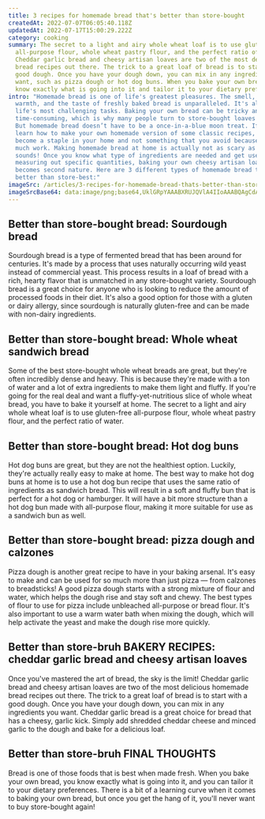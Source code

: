 ```yaml
---
title: 3 recipes for homemade bread that's better than store-bought
createdAt: 2022-07-07T06:05:40.118Z
updatedAt: 2022-07-17T15:00:29.222Z
category: cooking
summary: The secret to a light and airy whole wheat loaf is to use gluten-free
  all-purpose flour, whole wheat pastry flour, and the perfect ratio of water.
  Cheddar garlic bread and cheesy artisan loaves are two of the most delicious
  bread recipes out there. The trick to a great loaf of bread is to start with a
  good dough. Once you have your dough down, you can mix in any ingredients you
  want, such as pizza dough or hot dog buns. When you bake your own bread, you
  know exactly what is going into it and tailor it to your dietary preferences.
intro: "Homemade bread is one of life's greatest pleasures. The smell, the
  warmth, and the taste of freshly baked bread is unparalleled. It's also one of
  life's most challenging tasks. Baking your own bread can be tricky and
  time-consuming, which is why many people turn to store-bought loaves instead.
  But homemade bread doesn’t have to be a once-in-a-blue moon treat. If you
  learn how to make your own homemade version of some classic recipes, it will
  become a staple in your home and not something that you avoid because it’s too
  much work. Making homemade bread at home is actually not as scary as it
  sounds! Once you know what type of ingredients are needed and get used to
  measuring out specific quantities, baking your own cheesy artisan loaves
  becomes second nature. Here are 3 different types of homemade bread that are
  better than store-best:"
imageSrc: /articles/3-recipes-for-homemade-bread-thats-better-than-store-bought.png
imageSrcBase64: data:image/png;base64,UklGRpYAAABXRUJQVlA4IIoAAABQAgCdASoKAAoAAUAmJbACdAYrTuKuOzKIzQAA4nqMT83us7jm4/21ucfkT0j9a/8d51GWviBRM6g6gwjtjVYtEv419atPH3LJ4f6A5fxkHZUNn7suX30KjYsCvYGp/SmoHiC19tyyr9LQCRf3hLrTpJh2aTFSE8XkzUH5zU4D2FgIIyFFb1WQAAA=
---
```


## Better than store-bought bread: Sourdough bread

Sourdough bread is a type of fermented bread that has been around for centuries. It's made by a process that uses naturally occurring wild yeast instead of commercial yeast. This process results in a loaf of bread with a rich, hearty flavor that is unmatched in any store-bought variety.
Sourdough bread is a great choice for anyone who is looking to reduce the amount of processed foods in their diet. It's also a good option for those with a gluten or dairy allergy, since sourdough is naturally gluten-free and can be made with non-dairy ingredients.

## Better than store-bought bread: Whole wheat sandwich bread

Some of the best store-bought whole wheat breads are great, but they're often incredibly dense and heavy. This is because they're made with a ton of water and a lot of extra ingredients to make them light and fluffy. If you're going for the real deal and want a fluffy-yet-nutritious slice of whole wheat bread, you have to bake it yourself at home. The secret to a light and airy whole wheat loaf is to use gluten-free all-purpose flour, whole wheat pastry flour, and the perfect ratio of water.

## Better than store-bought bread: Hot dog buns

Hot dog buns are great, but they are not the healthiest option. Luckily, they're actually really easy to make at home. The best way to make hot dog buns at home is to use a hot dog bun recipe that uses the same ratio of ingredients as sandwich bread.
This will result in a soft and fluffy bun that is perfect for a hot dog or hamburger. It will have a bit more structure than a hot dog bun made with all-purpose flour, making it more suitable for use as a sandwich bun as well.

## Better than store-bought bread: pizza dough and calzones

Pizza dough is another great recipe to have in your baking arsenal. It's easy to make and can be used for so much more than just pizza — from calzones to breadsticks! A good pizza dough starts with a strong mixture of flour and water, which helps the dough rise and stay soft and chewy. The best types of flour to use for pizza include unbleached all-purpose or bread flour. It's also important to use a warm water bath when mixing the dough, which will help activate the yeast and make the dough rise more quickly.

## Better than store-bruh BAKERY RECIPES: cheddar garlic bread and cheesy artisan loaves
Once you've mastered the art of bread, the sky is the limit! Cheddar garlic bread and cheesy artisan loaves are two of the most delicious homemade bread recipes out there. The trick to a great loaf of bread is to start with a good dough. Once you have your dough down, you can mix in any ingredients you want.
Cheddar garlic bread is a great choice for bread that has a cheesy, garlic kick. Simply add shredded cheddar cheese and minced garlic to the dough and bake for a delicious loaf.

## Better than store-bruh FINAL THOUGHTS

Bread is one of those foods that is best when made fresh. When you bake your own bread, you know exactly what is going into it, and you can tailor it to your dietary preferences. There is a bit of a learning curve when it comes to baking your own bread, but once you get the hang of it, you'll never want to buy store-bought again!
